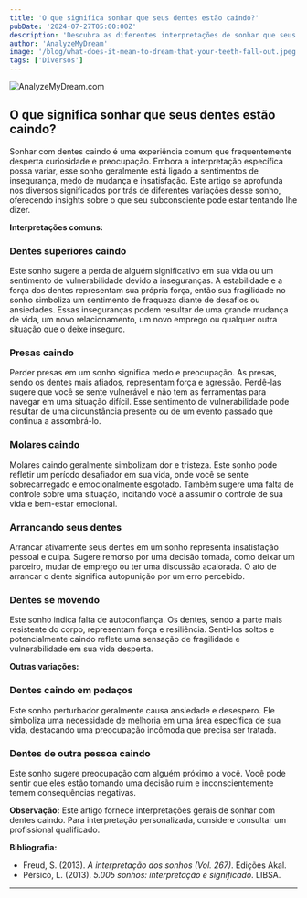 ```yaml
---
title: 'O que significa sonhar que seus dentes estão caindo?'
pubDate: '2024-07-27T05:00:00Z'
description: 'Descubra as diferentes interpretações de sonhar que seus dentes estão caindo, desde insegurança até medo de mudanças.'
author: 'AnalyzeMyDream'
image: '/blog/what-does-it-mean-to-dream-that-your-teeth-fall-out.jpeg'
tags: ['Diversos']
---
```


![AnalyzeMyDream.com](/blog/what-does-it-mean-to-dream-that-your-teeth-fall-out.jpeg)

## O que significa sonhar que seus dentes estão caindo?

Sonhar com dentes caindo é uma experiência comum que frequentemente desperta curiosidade e preocupação. Embora a interpretação específica possa variar, esse sonho geralmente está ligado a sentimentos de insegurança, medo de mudança e insatisfação. Este artigo se aprofunda nos diversos significados por trás de diferentes variações desse sonho, oferecendo insights sobre o que seu subconsciente pode estar tentando lhe dizer.

**Interpretações comuns:**

### Dentes superiores caindo

Este sonho sugere a perda de alguém significativo em sua vida ou um sentimento de vulnerabilidade devido a inseguranças. A estabilidade e a força dos dentes representam sua própria força, então sua fragilidade no sonho simboliza um sentimento de fraqueza diante de desafios ou ansiedades. Essas inseguranças podem resultar de uma grande mudança de vida, um novo relacionamento, um novo emprego ou qualquer outra situação que o deixe inseguro. 

### Presas caindo

Perder presas em um sonho significa medo e preocupação. As presas, sendo os dentes mais afiados, representam força e agressão. Perdê-las sugere que você se sente vulnerável e não tem as ferramentas para navegar em uma situação difícil. Esse sentimento de vulnerabilidade pode resultar de uma circunstância presente ou de um evento passado que continua a assombrá-lo.

### Molares caindo

Molares caindo geralmente simbolizam dor e tristeza. Este sonho pode refletir um período desafiador em sua vida, onde você se sente sobrecarregado e emocionalmente esgotado. Também sugere uma falta de controle sobre uma situação, incitando você a assumir o controle de sua vida e bem-estar emocional. 

### Arrancando seus dentes

Arrancar ativamente seus dentes em um sonho representa insatisfação pessoal e culpa. Sugere remorso por uma decisão tomada, como deixar um parceiro, mudar de emprego ou ter uma discussão acalorada. O ato de arrancar o dente significa autopunição por um erro percebido. 

### Dentes se movendo

Este sonho indica falta de autoconfiança. Os dentes, sendo a parte mais resistente do corpo, representam força e resiliência. Senti-los soltos e potencialmente caindo reflete uma sensação de fragilidade e vulnerabilidade em sua vida desperta. 

**Outras variações:**

### Dentes caindo em pedaços

Este sonho perturbador geralmente causa ansiedade e desespero. Ele simboliza uma necessidade de melhoria em uma área específica de sua vida, destacando uma preocupação incômoda que precisa ser tratada. 

### Dentes de outra pessoa caindo

Este sonho sugere preocupação com alguém próximo a você. Você pode sentir que eles estão tomando uma decisão ruim e inconscientemente temem consequências negativas.

**Observação:** Este artigo fornece interpretações gerais de sonhar com dentes caindo. Para interpretação personalizada, considere consultar um profissional qualificado.

**Bibliografia:**

* Freud, S. (2013). *A interpretação dos sonhos (Vol. 267)*. Edições Akal.
* Pérsico, L. (2013). *5.005 sonhos: interpretação e significado*. LIBSA.

---
